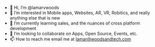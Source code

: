 - 👋 Hi, I’m @lamarvwoods
- 👀 I’m interested in Mobile apps, Websites, AR, VR, Robitics, and really anything else that is new
- 🌱 I’m currently learning sales, and the nuances of cross platform development
- 💞️ I’m looking to collaborate on Apps, Open Source, Events, etc.
- 📫 How to reach me email me at lamar@woodsandtech.com

<!---
lamarvwoods/lamarvwoods is a ✨ special ✨ repository because its `README.md` (this file) appears on your GitHub profile.
You can click the Preview link to take a look at your changes.
--->
